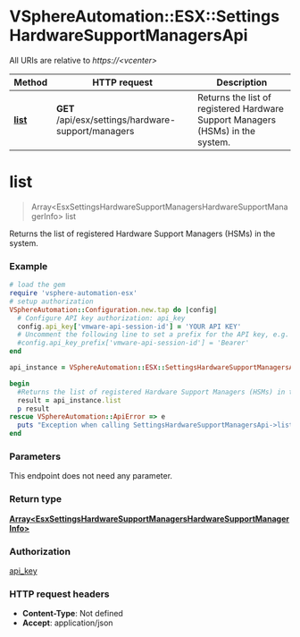# VSphereAutomation::ESX::SettingsHardwareSupportManagersApi

All URIs are relative to *https://&lt;vcenter&gt;*

Method | HTTP request | Description
------------- | ------------- | -------------
[**list**](SettingsHardwareSupportManagersApi.md#list) | **GET** /api/esx/settings/hardware-support/managers | Returns the list of registered Hardware Support Managers (HSMs) in the system.


# **list**
> Array&lt;EsxSettingsHardwareSupportManagersHardwareSupportManagerInfo&gt; list

Returns the list of registered Hardware Support Managers (HSMs) in the system.

### Example
```ruby
# load the gem
require 'vsphere-automation-esx'
# setup authorization
VSphereAutomation::Configuration.new.tap do |config|
  # Configure API key authorization: api_key
  config.api_key['vmware-api-session-id'] = 'YOUR API KEY'
  # Uncomment the following line to set a prefix for the API key, e.g. 'Bearer' (defaults to nil)
  #config.api_key_prefix['vmware-api-session-id'] = 'Bearer'
end

api_instance = VSphereAutomation::ESX::SettingsHardwareSupportManagersApi.new

begin
  #Returns the list of registered Hardware Support Managers (HSMs) in the system.
  result = api_instance.list
  p result
rescue VSphereAutomation::ApiError => e
  puts "Exception when calling SettingsHardwareSupportManagersApi->list: #{e}"
end
```

### Parameters
This endpoint does not need any parameter.

### Return type

[**Array&lt;EsxSettingsHardwareSupportManagersHardwareSupportManagerInfo&gt;**](EsxSettingsHardwareSupportManagersHardwareSupportManagerInfo.md)

### Authorization

[api_key](../README.md#api_key)

### HTTP request headers

 - **Content-Type**: Not defined
 - **Accept**: application/json



